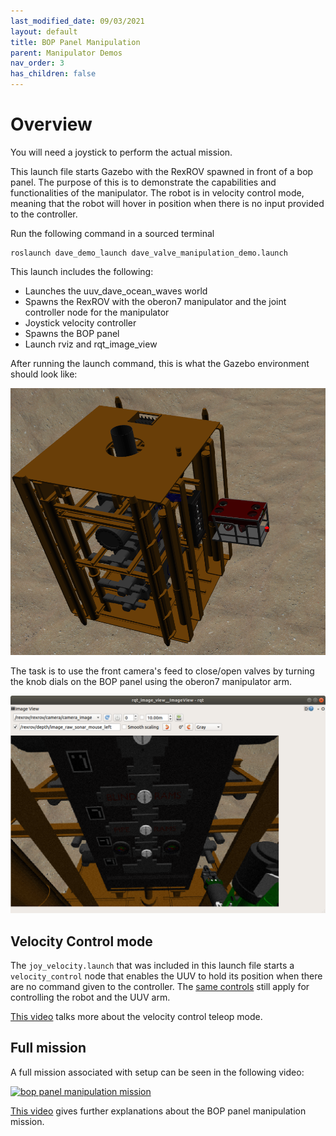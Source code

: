 ```yaml
---
last_modified_date: 09/03/2021
layout: default
title: BOP Panel Manipulation
parent: Manipulator Demos
nav_order: 3
has_children: false
---
```


# Overview

You will need a joystick to perform the actual mission.

This launch file starts Gazebo with the RexROV spawned in front of a bop panel. The purpose of this is to demonstrate the capabilities and functionalities of the manipulator. The robot is in velocity control mode, meaning that the robot will hover in position when there is no input provided to the controller.

Run the following command in a sourced terminal
```
roslaunch dave_demo_launch dave_valve_manipulation_demo.launch
```

This launch includes the following:
* Launches the uuv_dave_ocean_waves world
* Spawns the RexROV with the oberon7 manipulator and the joint controller node for the manipulator
* Joystick velocity controller
* Spawns the BOP panel
* Launch rviz and rqt_image_view

After running the launch command, this is what the Gazebo environment should look like:

![image](../images/bop_panel_manip_overview.png)

The task is to use the front camera's feed to close/open valves by turning the knob dials on the BOP panel using the oberon7 manipulator arm.

![image](../images/bop_panel_rqt_image_view.png)

## Velocity Control mode

The `joy_velocity.launch` that was included in this launch file starts a `velocity_control` node that enables the UUV to hold its position when there are no command given to the controller.  The [same controls](/dave.doc/contents/manipulator_demos/Logitech-F310-Gamepad-Mapping) still apply for controlling the robot and the UUV arm.

[This video](https://vimeo.com/419861065) talks more about the velocity control teleop mode.

## Full mission

A full mission associated with setup can be seen in the following video:

[![bop panel manipulation mission](https://img.youtube.com/vi/vKMR8-7WRF4/0.jpg)](https://www.youtube.com/watch?v=vKMR8-7WRF4&feature=youtu.be)

[This video](https://vimeo.com/420142173) gives further explanations about the BOP panel manipulation mission.

